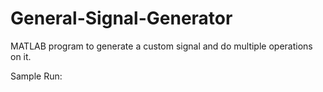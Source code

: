 # General-Signal-Generator
MATLAB program to generate a custom signal and do multiple operations on it.

Sample Run:
